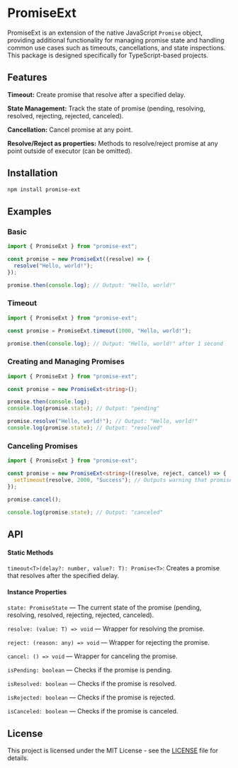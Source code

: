 # PromiseExt

PromiseExt is an extension of the native JavaScript `Promise` object, providing additional functionality for managing promise state and handling common use cases such as timeouts, cancellations, and state inspections. This package is designed specifically for TypeScript-based projects.

## Features

**Timeout:** Create promise that resolve after a specified delay.

**State Management:** Track the state of promise (pending, resolving, resolved, rejecting, rejected, canceled).

**Cancellation:** Cancel promise at any point.

**Resolve/Reject as properties:** Methods to resolve/reject promise at any point outside of executor (can be omitted).

## Installation

```bash
npm install promise-ext
```

## Examples

### Basic

```typescript
import { PromiseExt } from "promise-ext";

const promise = new PromiseExt((resolve) => {
  resolve("Hello, world!");
});

promise.then(console.log); // Output: "Hello, world!"
```

### Timeout

```typescript
import { PromiseExt } from "promise-ext";

const promise = PromiseExt.timeout(1000, "Hello, world!");

promise.then(console.log); // Output: "Hello, world!" after 1 second
```

### Creating and Managing Promises

```typescript
import { PromiseExt } from "promise-ext";

const promise = new PromiseExt<string>();

promise.then(console.log);
console.log(promise.state); // Output: "pending"

promise.resolve("Hello, world!"); // Output: "Hello, world!"
console.log(promise.state); // Output: "resolved"
```

### Canceling Promises

```typescript
import { PromiseExt } from "promise-ext";

const promise = new PromiseExt<string>((resolve, reject, cancel) => {
  setTimeout(resolve, 2000, "Success"); // Outputs warning that promise was canceled
});

promise.cancel();

console.log(promise.state); // Output: "canceled"
```

## API

#### Static Methods

`timeout<T>(delay?: number, value?: T): Promise<T>`: Creates a promise that resolves after the specified delay.

#### Instance Properties

`state: PromiseState` — The current state of the promise (pending, resolving, resolved, rejecting, rejected, canceled).

`resolve: (value: T) => void` — Wrapper for resolving the promise.

`reject: (reason: any) => void` — Wrapper for rejecting the promise.

`cancel: () => void` — Wrapper for canceling the promise.

`isPending: boolean` — Checks if the promise is pending.

`isResolved: boolean` — Checks if the promise is resolved.

`isRejected: boolean` — Checks if the promise is rejected.

`isCanceled: boolean` — Checks if the promise is canceled.

## License

This project is licensed under the MIT License - see the [LICENSE](./LICENSE) file for details.
